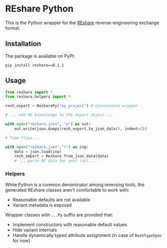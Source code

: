 # REshare Python

This is the Python wrapper for the [REshare](https://github.com/v-p-b/reshare) reverse-engineering exchange format. 

## Installation

The package is available on PyPI:

```
pip install reshare==0.1.1
```

## Usage

```python
from reshare import *
from reshare.helpers import *

resh_export = ResharePy("my_project") # Convenience wrapper

# ... add RE knownledge to the export object ...

with open("reshare.json", "w") as out:
    out.write(json.dumps(resh_export.to_json_data(), indent=2))

# Time flies...

with open("reshare.json","r") as inp:
    data = json.load(inp)
    resh_import = Reshare.from_json_data(data)
    # ... parse RE data for your tool ...
```

### Helpers

While Python is a common denominator among reversing tools, the generated REshare classes aren't comfortable to work with:

* Reasonable defaults are not available
* Variant metadata is exposed

Wrapper classes with `...Py` suffix are provided that:

* Implement constructors with reasonable default values
* Hide variant internals
* Handle dynamically typed attribute assignment (in case of `ReshTypeSpec` for now)

